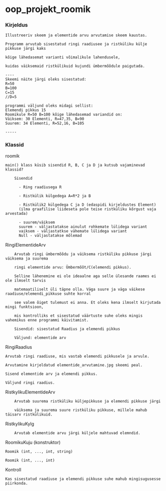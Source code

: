 # oop_projekt_roomik

### Kirjeldus
    
    Illustreeriv skeem ja elementide arvu arvutamise skeem kaustas.
    
    Programm arvutab sisestatud ringi raadiusee ja ristküliku külje pikkuse järgi kaks
    
    kõige lähedasemat varianti võimalikule lahendusele, 
    
    kuidas väiksemaid ristkülikuid kujundi ümbermõõdule paigutada.
    
    ----
    Skeemi näite järgi oleks sisestatud:
    R=50
    B=100
    C=15
    //D=5
   
    programmi väljund oleks midagi sellist:
    Elemendi pikkus 15 
    Roomikule R=50 B=100 kõige lähedasemad variandid on:
    Väiksem: 30 Elementi, R=47,35, B=90
    Suurem: 34 Elementi, R=52,16, B=105
    
    -----
    

### Klassid

roomik

    main() klass küsib sisendid R, B, C ja D ja kutsub vajaminevad klassid?
        
        Sisendid

          - Ring raadiusega R

          - Ristkülik külgedega A=R*2 ja B

          - Ristkülik2 külgedega C ja D (edaspidi kirjeldustes Element)
          (ilma graafilise liideseta pole teise ristküliku kõrgust vaja arvestada)
         
          - suurem/väiksem
          suurem - väljastatakse ainulut rohkemate lülidega variant
          vaiksem - väljastatkse vähemate lülidega variant
          Null - väljastatakse mõlemad
          
          
RingiElementideArv

        Arvutab ringi ümbermõõdu ja väiksema ristküliku pikkuse järgi väiksema ja suurema 
        
        ringi elementide arvu: Ümbermõõt/C(elemendi pikkus).
        
        Selline lähenemine ei ole ideaalne aga selle ülesande raames ei ole ilmselt tarvis
        
        matemaatiliselt üli täpne olla. Väga suure ja väga väikese raadiuse/elemendi_pikkuse suhte korral
        
        see valem õiget tulemust ei anna. Et oleks kena ilmselt kirjutada mingi funktsioon, 
        
        mis kontrolliks et sisestatud väärtuste suhe oleks mingis vahemikus enne programmi käivitamist.
        
        Sisendid: sisestatud Raadius ja elemendi pikkus
        
        Väljund: elementide arv
        
        
        
RingiRaadius

    Arvutab ringi raadiuse, mis vastab elemendi pikkusele ja arvule.
    
    Arvutamine kirjeldatud elementide_arvutamine.jpg skeemi peal.
    
    Sisend elementide arv ja elemendi pikkus.
    
    Väljund ringi raadius.
        
RistkylikuElementideArv

        Arvutab suurema ristküliku küljepikkuse ja elemendi pikkuse järgi 
        
        väiksema ja suurema suure ristküliku pikkuse, millele mahub täisarv ristkülikuid.
        
        

RistkylikuKylg

        Arvutab elementide arvu järgi küljele mahtuvad elemndid.                
    
   
    
RoomikuKuju (konstruktor)
    
    Roomik (int, ..., int, string)
    
    Roomik (int, ..., int)
    
    
Kontroll

    Kas sisestatud raadiuse ja elemendi pikkuse suhe mahub mingisugusesse piirkonda.


 
